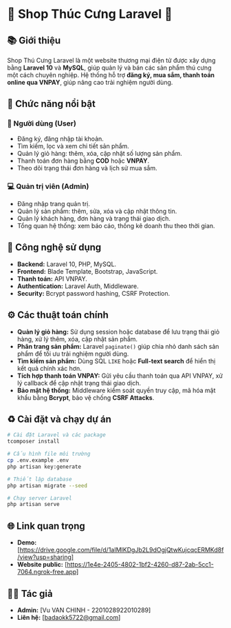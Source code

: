 # 🐶 Shop Thúc Cưng Laravel 🐶

## 📚 Giới thiệu
Shop Thú Cưng Laravel là một website thương mại điện tử được xây dựng bằng **Laravel 10** và **MySQL**, giúp quản lý và bán các sản phẩm thú cưng một cách chuyên nghiệp. Hệ thống hỗ trợ **đăng ký, mua sắm, thanh toán online qua VNPAY**, giúp nâng cao trải nghiệm người dùng.

## 💪 Chức năng nổi bật
### 👤 Người dùng (User)
- Đăng ký, đăng nhập tài khoản.
- Tìm kiếm, lọc và xem chi tiết sản phẩm.
- Quản lý giỏ hàng: thêm, xóa, cập nhật số lượng sản phẩm.
- Thanh toán đơn hàng bằng **COD** hoặc **VNPAY**.
- Theo dõi trạng thái đơn hàng và lịch sử mua sắm.

### 💻 Quản trị viên (Admin)
- Đăng nhập trang quản trị.
- Quản lý sản phẩm: thêm, sửa, xóa và cập nhật thông tin.
- Quản lý khách hàng, đơn hàng và trạng thái giao dịch.
- Tổng quan hệ thống: xem báo cáo, thống kê doanh thu theo thời gian.

## 🎯 Công nghệ sử dụng
- **Backend:** Laravel 10, PHP, MySQL.
- **Frontend:** Blade Template, Bootstrap, JavaScript.
- **Thanh toán:** API VNPAY.
- **Authentication:** Laravel Auth, Middleware.
- **Security:** Bcrypt password hashing, CSRF Protection.

## ⚙️ Các thuật toán chính
- **Quản lý giỏ hàng:** Sử dụng session hoặc database để lưu trạng thái giỏ hàng, xử lý thêm, xóa, cập nhật sản phẩm.
- **Phân trang sản phẩm:** Laravel `paginate()` giúp chia nhỏ danh sách sản phẩm để tối ưu trải nghiệm người dùng.
- **Tìm kiếm sản phẩm:** Dùng SQL `LIKE` hoặc **Full-text search** để hiển thị kết quả chính xác hơn.
- **Tích hợp thanh toán VNPAY:** Gửi yêu cầu thanh toán qua API VNPAY, xử lý callback để cập nhật trạng thái giao dịch.
- **Bảo mật hệ thống:** Middleware kiểm soát quyền truy cập, mã hóa mật khẩu bằng **Bcrypt**, bảo vệ chống **CSRF Attacks**.

## ♻️ Cài đặt và chạy dự án
```bash
# Cài đặt Laravel và các package
tcomposer install

# Cấu hình file môi trường
cp .env.example .env
php artisan key:generate

# Thiết lập database
php artisan migrate --seed

# Chạy server Laravel
php artisan serve
```

## 🌐 Link quan trọng

- **Demo:** [https://drive.google.com/file/d/1aIMIKDgJb2L9dOgjQtwKujcqcERMKd8f/view?usp=sharing]
- **Website public:** [https://1e4e-2405-4802-1bf2-4260-d87-2ab-5cc1-7064.ngrok-free.app]

## 👨‍🎓 Tác giả
- **Admin:** [Vu VAN CHINH - 2201028922010289]
- **Liên hệ:** [badaokk5722@gmail.com]

